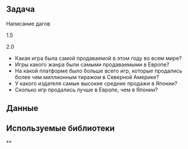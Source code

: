 # 

## Задача 

Написание дагов

1.5


2.0
- Какая игра была самой продаваемой в этом году во всем мире?
- Игры какого жанра были самыми продаваемыми в Европе?
- На какой платформе было больше всего игр, которые продались более чем миллионным тиражом в Северной Америке?
- У какого издателя самые высокие средние продажи в Японии?
- Сколько игр продались лучше в Европе, чем в Японии?


## Данные



## Используемые библиотеки

** 
